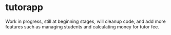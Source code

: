 # tutorapp

Work in progress, still at beginning stages, will cleanup code, and add more features such as managing students and calculating money for tutor fee. 
